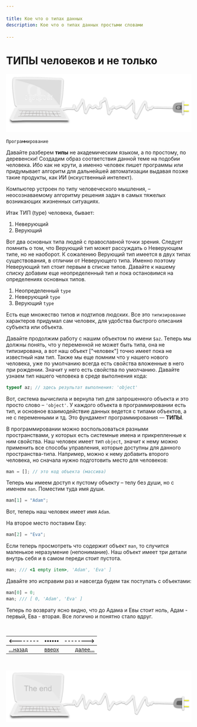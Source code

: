 ```yaml
---

title: Кое что о типах данных
description: Кое что о типах данных простыми словами

---
```


<div class="navi"><nav id="navi"><!-- js --></nav></div>

# ТИПЫ человеков и не только

<span id="page-name-img" class="img" onclick="imgResize()">![img](assets/svg/comp-start.svg)</span>

	Программирование


Давайте разберем **типы** не академическим языком, а по простому, по деревенски! Создадим образ соответствия данной теме на подобии человека. Ибо как не крути, а именно человек пишет программы или придумывает алгоритм для дальнейшей автоматизации выдавая позже такие продукты, как ИИ (нскуственный интелект).

Компьютер устроен по типу человеческого мышления, – неосознаваемому алгоритму решения задач в самых тяжелых возникающих жизненных ситуациях.

Итак ТИП (type) человека, бывает:

1. Неверующий
2. Верующий

Вот два основных типа людей с православной точки зрения. Следует помнить о том, что Верующий тип может рассуждать о Неверующем типе, но не наоборот. К сожалению Верующий тип имеется в двух типах существования, в отличии от Неверующего типа. Именно поэтому Неверующий тип стоит первым в списке типов. Давайте к нашему списку добавим еще неопределенный тип и пока остановимся на определениях основных типов.

1. Неопределенный `type`
1. Неверующий `type`
1. Верующий `type`

Есть еще множество типов и подтипов людских. Все это `типизирование` характеров придумал сам человек, для удобства быстрого описания субъекта или объекта.

Давайте продолжим работу с нашим объектом по имени `$az`. Теперь мы должны понять, что у переменной не может быть типа, она не типизирована, а вот наш объект ["человек"] точно имеет пока не известный нам тип. Также мы еще помним что у нашего нового человека, уже по умолчанию всегда есть свойства вложенные в него при рождении. Значит у него есть свойства по умолчанию. Давайте узнаем тип нашего человека в среде выполнения кода:

```js
typeof az; // здесь результат выполнения: 'object'
```

Вот, система вычислила и вернула тип для запрошенного объекта и это просто слово – `'object'`. У каждого объекта в программировании есть тип, и основное взаимодействие данных ведется с типами объектов, а не с переменными и тд. Это фундамент программирования — **ТИПЫ**.

В программировании можно воспользоваться разными пространствами, у которых есть системные имена и прикрепленные к ним свойства. Наш человек имеет тип `object`, значит к нему можно применить все способы управления, которые доступны для данного пространства-типа. Например, можно к нему добавить второго человека, но сначала нужно подготовить место для человеков:

```js
man = []; // это код объекта (массива)
```

Теперь мы имеем доступ к пустому объекту – телу без души, но с именем `man`. Поместим туда имя души.

```js
man[1] = "Adam";
```

Вот, теперь наш человек имеет имя `Adam`.

На второе место поставим Еву:

```js
man[2] = "Eva";
```

Если теперь просмотреть что содержит объект `man`, то случится маленькое неразумение (непонимание). Наш объект имеет три детали внутрь себя и в самом переди стоит пустота.

```js
man; /// <1 empty item>, 'Adam', 'Eva' ]
```

Давайте это исправим раз и навсегда будем так поступать с объектами:

```js
man[0] = 0;
man; /// [ 0, 'Adam', 'Eva' ]
```

Теперь по возврату ясно видно, что до Адама и Евы стоит ноль, Адам - первый, Ева - вторая. Все логично и понятно стало вдруг.

<br>

|<--------|••••••|-------->|
|:---|:---:|---:|
[…назад](slovo-shell.md)|[вверх](#)|[далее…](test-fontics.md)

<br>

<span id="comp-end-img" class="img" onclick="imgResize()">![img](assets/svg/comp-end.svg)</span>

<script src="assets/js/navi.js"></script>
